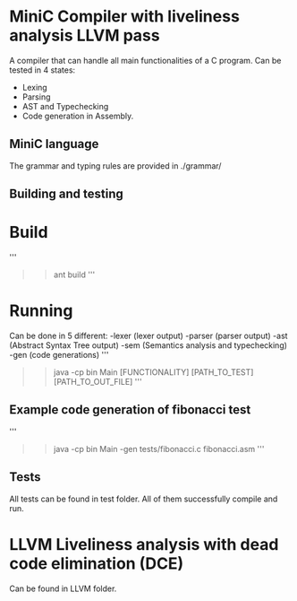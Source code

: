 # MiniC Compiler with liveliness analysis LLVM pass
A compiler that can handle all main functionalities of a C program. Can be tested in 4 states:
* Lexing
* Parsing
* AST and Typechecking
* Code generation in Assembly.

## MiniC language
The grammar and typing rules are provided in ./grammar/

## Building and testing
# Build
''' 
>> ant build
'''

# Running
Can be done in 5 different: 
-lexer (lexer output)
-parser (parser output)
-ast (Abstract Syntax Tree output)
-sem (Semantics analysis and typechecking)
-gen (code generations)
'''
>> java -cp bin Main [FUNCTIONALITY] [PATH_TO_TEST] [PATH_TO_OUT_FILE]
'''

## Example code generation of fibonacci test
'''
>> java -cp bin Main -gen tests/fibonacci.c fibonacci.asm
'''

## Tests
All tests can be found in test folder. All of them successfully compile and run.

# LLVM Liveliness analysis with dead code elimination (DCE)
Can be found in LLVM folder.
